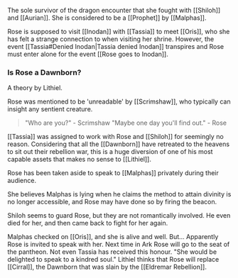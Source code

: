 The sole survivor of the dragon encounter that she fought with [[Shiloh]] and [[Aurian]].
She is considered to be a [[Prophet]] by [[Malphas]].

Rose is supposed to visit [[Inodan]] with [[Tassia]] to meet [[Oris]], who she has felt a strange connection to when visiting her shrine. However, the event [[Tassia#Denied Inodan|Tassia denied Inodan]] transpires and Rose must enter alone for the event [[Rose goes to Inodan]].



### Is Rose a Dawnborn?
A theory by Lithiel.

Rose was mentioned to be 'unreadable' by [[Scrimshaw]], who typically can insight any sentient creature.

> "Who are you?" - Scrimshaw
> "Maybe one day you'll find out." - Rose

[[Tassia]] was assigned to work with Rose and [[Shiloh]] for seemingly no reason. Considering that all the [[Dawnborn]] have retreated to the heavens to sit out their rebellion war, this is a huge diversion of one of his most capable assets that makes no sense to [[Lithiel]].

Rose has been taken aside to speak to [[Malphas]] privately during their audience.

She believes Malphas is lying when he claims the method to attain divinity is no longer accessible, and Rose may have done so by firing the beacon.

Shiloh seems to guard Rose, but they are not romantically involved. He even died for her, and then came back to fight for her again.

Malphas checked on [[Oris]], and she is alive and well. But... Apparently Rose is invited to speak with her. Next time in Ark Rose will go to the seat of the pantheon. Not even Tassia has received this honour. "She would be delighted to speak to a kindred soul." Lithiel thinks that Rose will replace [[Cirral]], the Dawnborn that was slain by the [[Eldremar Rebellion]].

